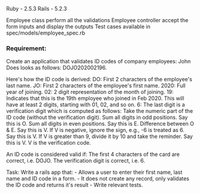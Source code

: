 Ruby - 2.5.3
Rails - 5.2.3

Employee class perform all the validations
Employee controller accept the form inputs and display the outputs
Test cases available in spec/models/employee_spec.rb 


### Requirement:

Create an application that validates ID codes of company employees: John Does looks as follows: DOJO202002196.

Here's how the ID code is derived:
  DO: First 2 characters of the employee's last name.
  JO: First 2 characters of the employee's first name.
  2020: Full year of joining.
  02: 2 digit representation of the month of joining.
  19: Indicates that this is the 19th employee who joined in Feb 2020.
      This will have at least 2 digits, starting with 01, 02, and so on.
  6: The last digit is a verification digit which is computed as follows:
      Take the numeric part of the ID code (without the verification digit).
      Sum all digits in odd positions. Say this is O.
      Sum all digits in even positions. Say this is E.
      Difference between O & E. Say this is V.
      If V is negative, ignore the sign, e.g., -6 is treated as 6. Say this is V.
      If V is greater than 9, divide it by 10 and take the reminder. Say this is V.
      V is the verification code.

An ID code is considered valid if:
  The first 4 characters of the card are correct, i.e. DOJO.
  The verification digit is correct, i.e. 6.

Task:
  Write a rails app that:
    - Allows a user to enter their first name, last name and ID code in a form.
    - It does not create any record, only validates the ID code and returns it's result
    - Write relevant tests.
